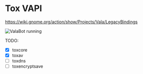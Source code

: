 Tox VAPI
====

https://wiki.gnome.org/action/show/Projects/Vala/LegacyBindings

![ValaBot running](http://i.imgur.com/2s2Uk5K.png)

TODO:
- [x] toxcore
- [x] toxav
- [ ] toxdns
- [ ] toxencryptsave
